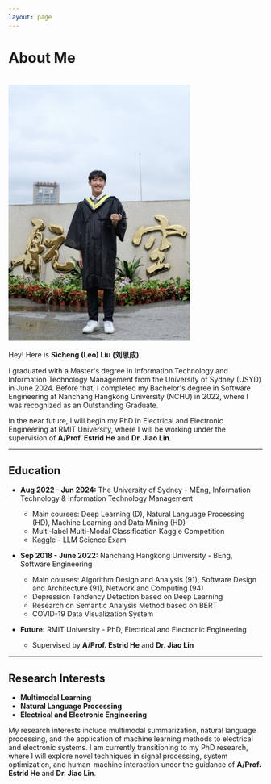 ```yaml
---
layout: page
---
```


<!-- # About Me

<br>
<img src="Sicheng.jpg" class="floatpic" width="360" height="508">

Hay! Here is **Sicheng (Leo) Liu (刘思成)**.

I am currently a master student studying Information Technology and Information Technology Management at the University of Sydney (USYD). I graduated from Nanchang Hangkong University (NCHU) in 2022 as an Outstanding Graduate, achieving a bachelor's degree in Software Engineering.

<br>

## Education

- **Aug 2022 - Present:** The University of Sydney - MEng, Information Technology & Information Technology Management
  - Main courses: Deep Learning (D), Natural Language Processing (HD), Machine Learning and Data Mining (HD) 
  - Multi-label Multi-Modal Classification Kaggle Competition 
  - Kaggle - LLM Science Exam
- **Sep 2018 - June 2022:** Nanchang Hangkong University - BEng, Software Engineering
  - Main courses: Algorithm Design and Analysis (91), Software Design and Architecture (91), Network and Computing (94)
  - Depression Tedency Detection based on Deep Learning
  - Research on Semantic Analysis Method based on BERT
  - COVID-19 Data Visualization System


<br>

---

## Research Interests

- Multimodal Learning
- Natural Language Processing

My research interests include multimodal summarization and natural language processing. I'm currently doing research pathway supervised by A/Prof. Zhiyong Wang focusing on finding a better method combining information from different modal.

<br> -->


# About Me

<br>
<img src="Sicheng.jpg" class="floatpic" width="360" height="508">


Hey! Here is **Sicheng (Leo) Liu (刘思成)**.

I graduated with a Master's degree in Information Technology and Information Technology Management from the University of Sydney (USYD) in June 2024. Before that, I completed my Bachelor's degree in Software Engineering at Nanchang Hangkong University (NCHU) in 2022, where I was recognized as an Outstanding Graduate.

In the near future, I will begin my PhD in Electrical and Electronic Engineering at RMIT University, where I will be working under the supervision of **A/Prof. Estrid He** and **Dr. Jiao Lin**.

---

## Education

- **Aug 2022 - Jun 2024:** The University of Sydney - MEng, Information Technology & Information Technology Management
  - Main courses: Deep Learning (D), Natural Language Processing (HD), Machine Learning and Data Mining (HD)
  - Multi-label Multi-Modal Classification Kaggle Competition
  - Kaggle - LLM Science Exam

- **Sep 2018 - June 2022:** Nanchang Hangkong University - BEng, Software Engineering
  - Main courses: Algorithm Design and Analysis (91), Software Design and Architecture (91), Network and Computing (94)
  - Depression Tendency Detection based on Deep Learning
  - Research on Semantic Analysis Method based on BERT
  - COVID-19 Data Visualization System

- **Future:** RMIT University - PhD, Electrical and Electronic Engineering  
  - Supervised by **A/Prof. Estrid He** and **Dr. Jiao Lin**

---

## Research Interests

- **Multimodal Learning**
- **Natural Language Processing**
- **Electrical and Electronic Engineering**

My research interests include multimodal summarization, natural language processing, and the application of machine learning methods to electrical and electronic systems. I am currently transitioning to my PhD research, where I will explore novel techniques in signal processing, system optimization, and human-machine interaction under the guidance of **A/Prof. Estrid He** and **Dr. Jiao Lin**.
